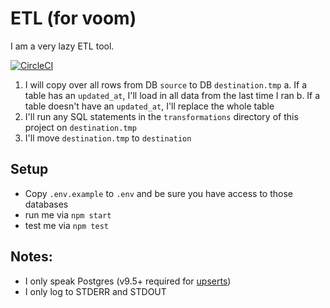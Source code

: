 # ETL (for voom)

I am a very lazy ETL tool.

[![CircleCI](https://circleci.com/gh/evantahler/etl.svg?style=svg&circle-token=fd0f461c1b9af93c35fdb6fbdcf2285133bddd84)](https://circleci.com/gh/evantahler/etl)

1. I will copy over all rows from DB `source` to DB `destination.tmp`
  a. If a table has an `updated_at`, I'll load in all data from the last time I ran
  b. If a table doesn't have an `updated_at`, I'll replace the whole table
2. I'll run any SQL statements in the `transformations` directory of this project on `destination.tmp`
3. I'll move `destination.tmp` to `destination`

## Setup
* Copy `.env.example` to `.env` and be sure you have access to those databases
* run me via `npm start`
* test me via `npm test`

## Notes:

* I only speak Postgres (v9.5+ required for [upserts](https://stackoverflow.com/questions/17267417/how-to-upsert-merge-insert-on-duplicate-update-in-postgresql))
* I only log to STDERR and STDOUT
